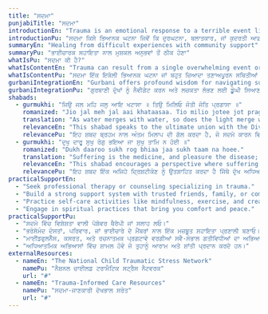 ```yaml
---
title: "ਸਦਮਾ"
punjabiTitle: "ਸਦਮਾ"
introductionEn: "Trauma is an emotional response to a terrible event like an accident, rape, or natural disaster. Immediately after the event, shock and denial are typical."
introductionPu: "ਸਦਮਾ ਕਿਸੇ ਭਿਆਨਕ ਘਟਨਾ ਜਿਵੇਂ ਕਿ ਦੁਰਘਟਨਾ, ਬਲਾਤਕਾਰ, ਜਾਂ ਕੁਦਰਤੀ ਆਫ਼ਤ ਪ੍ਰਤੀ ਇੱਕ ਭਾਵਨਾਤਮਕ ਪ੍ਰਤੀਕਿਰਿਆ ਹੈ। ਘਟਨਾ ਤੋਂ ਤੁਰੰਤ ਬਾਅਦ, ਸਦਮਾ ਅਤੇ ਇਨਕਾਰ ਆਮ ਹਨ।"
summaryEn: "Healing from difficult experiences with community support"
summaryPu: "ਭਾਈਚਾਰਕ ਸਹਾਇਤਾ ਨਾਲ ਮੁਸ਼ਕਲ ਅਨੁਭਵਾਂ ਤੋਂ ਠੀਕ ਹੋਣਾ"
whatIsPu: "ਸਦਮਾ ਕੀ ਹੈ?"
whatIsContentEn: "Trauma can result from a single overwhelming event or from prolonged exposure to highly stressful situations. It can manifest as a range of emotional, psychological, and physical symptoms, including anxiety, depression, flashbacks, and difficulty with relationships. Healing from trauma is a process that often requires professional support and a safe environment."
whatIsContentPu: "ਸਦਮਾ ਇੱਕ ਇਕੱਲੀ ਭਿਆਨਕ ਘਟਨਾ ਜਾਂ ਬਹੁਤ ਜ਼ਿਆਦਾ ਤਣਾਅਪੂਰਨ ਸਥਿਤੀਆਂ ਦੇ ਲੰਬੇ ਸਮੇਂ ਤੱਕ ਸੰਪਰਕ ਵਿੱਚ ਰਹਿਣ ਨਾਲ ਹੋ ਸਕਦਾ ਹੈ। ਇਹ ਭਾਵਨਾਤਮਕ, ਮਨੋਵਿਗਿਆਨਕ, ਅਤੇ ਸਰੀਰਕ ਲੱਛਣਾਂ ਦੀ ਇੱਕ ਲੜੀ ਵਜੋਂ ਪ੍ਰਗਟ ਹੋ ਸਕਦਾ ਹੈ, ਜਿਸ ਵਿੱਚ ਚਿੰਤਾ, ਉਦਾਸੀ, ਫਲੈਸ਼ਬੈਕ, ਅਤੇ ਰਿਸ਼ਤਿਆਂ ਵਿੱਚ ਮੁਸ਼ਕਲ ਸ਼ਾਮਲ ਹਨ। ਸਦਮੇ ਤੋਂ ਠੀਕ ਹੋਣਾ ਇੱਕ ਪ੍ਰਕਿਰਿਆ ਹੈ ਜਿਸ ਲਈ ਅਕਸਰ ਪੇਸ਼ੇਵਰ ਸਹਾਇਤਾ ਅਤੇ ਇੱਕ ਸੁਰੱਖਿਅਤ ਵਾਤਾਵਰਣ ਦੀ ਲੋੜ ਹੁੰਦੀ ਹੈ।"
gurbaniIntegrationEn: "Gurbani offers profound wisdom for navigating suffering and finding resilience. The concept of Hukam (Divine Will) encourages acceptance of life's challenges, while Naam Simran (meditation on the Divine Name) provides a spiritual anchor during times of distress. The Sikh principle of Chardi Kala (eternal optimism) inspires us to maintain a positive outlook even amidst adversity, drawing strength from faith and community."
gurbaniIntegrationPu: "ਗੁਰਬਾਣੀ ਦੁੱਖਾਂ ਨੂੰ ਨੈਵੀਗੇਟ ਕਰਨ ਅਤੇ ਲਚਕਤਾ ਲੱਭਣ ਲਈ ਡੂੰਘੀ ਸਿਆਣਪ ਪ੍ਰਦਾਨ ਕਰਦੀ ਹੈ। ਹੁਕਮ (ਰੱਬੀ ਇੱਛਾ) ਦਾ ਸੰਕਲਪ ਜੀਵਨ ਦੀਆਂ ਚੁਣੌਤੀਆਂ ਨੂੰ ਸਵੀਕਾਰ ਕਰਨ ਲਈ ਉਤਸ਼ਾਹਿਤ ਕਰਦਾ ਹੈ, ਜਦੋਂ ਕਿ ਨਾਮ ਸਿਮਰਨ (ਰੱਬੀ ਨਾਮ ਦਾ ਸਿਮਰਨ) ਪ੍ਰੇਸ਼ਾਨੀ ਦੇ ਸਮੇਂ ਦੌਰਾਨ ਇੱਕ ਅਧਿਆਤਮਿਕ ਲੰਗਰ ਪ੍ਰਦਾਨ ਕਰਦਾ ਹੈ। ਚੜ੍ਹਦੀ ਕਲਾ (ਸਦੀਵੀ ਆਸ਼ਾਵਾਦ) ਦਾ ਸਿੱਖ ਸਿਧਾਂਤ ਸਾਨੂੰ ਮੁਸੀਬਤ ਦੇ ਬਾਵਜੂਦ ਵੀ ਸਕਾਰਾਤਮਕ ਦ੍ਰਿਸ਼ਟੀਕੋਣ ਬਣਾਈ ਰੱਖਣ ਲਈ ਪ੍ਰੇਰਿਤ ਕਰਦਾ ਹੈ, ਵਿਸ਼ਵਾਸ ਅਤੇ ਭਾਈਚਾਰੇ ਤੋਂ ਤਾਕਤ ਪ੍ਰਾਪਤ ਕਰਦਾ ਹੈ।"
shabads:
  - gurmukhi: "ਜਿਉ ਜਲ ਮਹਿ ਜਲੁ ਆਇ ਖਟਾਸਾ ॥ ਤਿਉ ਮਿਲਿਓ ਜੋਤੀ ਜੋਤਿ ਪ੍ਰਗਾਸਾ ॥"
    romanized: "Jio jal meh jal aai khataasaa. Tio milio jotee jot pragaasaa."
    translation: "As water merges with water, so does the light merge with the Light."
    relevanceEn: "This shabad speaks to the ultimate union with the Divine, offering solace and a sense of belonging that can be healing for those experiencing feelings of disconnection due to trauma."
    relevancePu: "ਇਹ ਸ਼ਬਦ ਬ੍ਰਹਮ ਨਾਲ ਅੰਤਮ ਮਿਲਾਪ ਦੀ ਗੱਲ ਕਰਦਾ ਹੈ, ਜੋ ਸਦਮੇ ਕਾਰਨ ਵਿਛੋੜੇ ਦੀਆਂ ਭਾਵਨਾਵਾਂ ਦਾ ਅਨੁਭਵ ਕਰਨ ਵਾਲਿਆਂ ਲਈ ਸ਼ਾਂਤੀ ਅਤੇ ਸਬੰਧ ਦੀ ਭਾਵਨਾ ਪ੍ਰਦਾਨ ਕਰ ਸਕਦਾ ਹੈ।"
  - gurmukhi: "ਦੁਖੁ ਦਾਰੂ ਸੁਖੁ ਰੋਗੁ ਭਇਆ ਜਾ ਸੁਖੁ ਤਾਮਿ ਨ ਹੋਈ ॥"
    romanized: "Dukh daaroo sukh rog bhiaa jaa sukh taam na hoee."
    translation: "Suffering is the medicine, and pleasure the disease; when there is pleasure, there is no medicine."
    relevanceEn: "This shabad encourages a perspective where suffering can be a catalyst for spiritual growth, helping individuals to reframe their traumatic experiences and find meaning in them."
    relevancePu: "ਇਹ ਸ਼ਬਦ ਇੱਕ ਅਜਿਹੇ ਦ੍ਰਿਸ਼ਟੀਕੋਣ ਨੂੰ ਉਤਸ਼ਾਹਿਤ ਕਰਦਾ ਹੈ ਜਿੱਥੇ ਦੁੱਖ ਅਧਿਆਤਮਿਕ ਵਿਕਾਸ ਲਈ ਇੱਕ ਉਤਪ੍ਰੇਰਕ ਹੋ ਸਕਦਾ ਹੈ, ਵਿਅਕਤੀਆਂ ਨੂੰ ਉਨ੍ਹਾਂ ਦੇ ਸਦਮੇ ਵਾਲੇ ਅਨੁਭਵਾਂ ਨੂੰ ਮੁੜ ਸੁਰਜੀਤ ਕਰਨ ਅਤੇ ਉਨ੍ਹਾਂ ਵਿੱਚ ਅਰਥ ਲੱਭਣ ਵਿੱਚ ਮਦਦ ਕਰਦਾ ਹੈ।"
practicalSupportEn:
  - "Seek professional therapy or counseling specializing in trauma."
  - "Build a strong support system with trusted friends, family, or community members."
  - "Practice self-care activities like mindfulness, exercise, and creative expression."
  - "Engage in spiritual practices that bring you comfort and peace."
practicalSupportPu:
  - "ਸਦਮੇ ਵਿੱਚ ਵਿਸ਼ੇਸ਼ਤਾ ਵਾਲੀ ਪੇਸ਼ੇਵਰ ਥੈਰੇਪੀ ਜਾਂ ਸਲਾਹ ਲਓ।"
  - "ਭਰੋਸੇਮੰਦ ਦੋਸਤਾਂ, ਪਰਿਵਾਰ, ਜਾਂ ਭਾਈਚਾਰੇ ਦੇ ਮੈਂਬਰਾਂ ਨਾਲ ਇੱਕ ਮਜ਼ਬੂਤ ​​ਸਹਾਇਤਾ ਪ੍ਰਣਾਲੀ ਬਣਾਓ।"
  - "ਮਾਈਂਡਫੁਲਨੈੱਸ, ਕਸਰਤ, ਅਤੇ ਰਚਨਾਤਮਕ ਪ੍ਰਗਟਾਵੇ ਵਰਗੀਆਂ ਸਵੈ-ਸੰਭਾਲ ਗਤੀਵਿਧੀਆਂ ਦਾ ਅਭਿਆਸ ਕਰੋ।"
  - "ਅਧਿਆਤਮਿਕ ਅਭਿਆਸਾਂ ਵਿੱਚ ਸ਼ਾਮਲ ਹੋਵੋ ਜੋ ਤੁਹਾਨੂੰ ਆਰਾਮ ਅਤੇ ਸ਼ਾਂਤੀ ਪ੍ਰਦਾਨ ਕਰਦੇ ਹਨ।"
externalResources:
  - nameEn: "The National Child Traumatic Stress Network"
    namePu: "ਨੈਸ਼ਨਲ ਚਾਈਲਡ ਟਰਾਮੈਟਿਕ ਸਟ੍ਰੈਸ ਨੈਟਵਰਕ"
    url: "#"
  - nameEn: "Trauma-Informed Care Resources"
    namePu: "ਸਦਮਾ-ਜਾਣਕਾਰੀ ਦੇਖਭਾਲ ਸਰੋਤ"
    url: "#"
---
```

